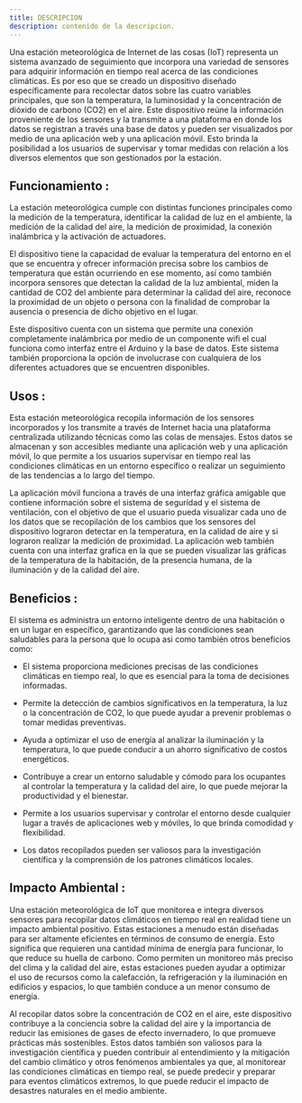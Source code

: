 ```yaml
---
title: DESCRIPCION
description: contenido de la descripcion. 
---
```


Una estación meteorológica de Internet de las cosas (IoT) representa un sistema avanzado de seguimiento que incorpora una variedad de sensores para adquirir información en tiempo real acerca de las condiciones climáticas. Es por eso que se creado un dispositivo diseñado específicamente para recolectar datos sobre las cuatro variables principales, que son la temperatura, la luminosidad y la concentración de dióxido de carbono (CO2) en el aire. Este dispositivo reúne la información proveniente de los sensores y la transmite a una plataforma en donde los datos se registran a través una base de datos y pueden ser visualizados por medio de una aplicación web y una aplicación móvil. Esto brinda la posibilidad a los usuarios de supervisar y tomar medidas con relación a los diversos elementos que son gestionados por la estación.


## Funcionamiento : 

La estación meteorológica cumple con distintas funciones principales como la medición de la temperatura, identificar la calidad de luz en el ambiente, la medición de la calidad del aire, la medición de proximidad, la conexión inalámbrica y la activación de actuadores. 

El dispositivo tiene la capacidad de evaluar la temperatura del entorno en el que se encuentra y ofrecer información precisa sobre los cambios de temperatura que están ocurriendo en ese momento, así como también incorpora sensores que detectan la calidad de la luz ambiental, miden la cantidad de CO2 del ambiente para determinar la calidad del aire, reconoce la proximidad de un objeto o persona con la finalidad de comprobar la ausencia o presencia de dicho objetivo en el lugar. 

Este dispositivo cuenta con un sistema que permite una conexión completamente inalámbrica por medio de un componente wifi el cual funciona como interfaz entre el Arduino y la base de datos. Este sistema también proporciona la opción de involucrase con cualquiera de los diferentes actuadores que se encuentren disponibles.  


## Usos :

Esta estación meteorológica recopila información de los sensores incorporados y los transmite a través de Internet hacia una plataforma centralizada utilizando técnicas como las colas de mensajes. Estos datos se almacenan y son accesibles mediante una aplicación web y una aplicación móvil, lo que permite a los usuarios supervisar en tiempo real las condiciones climáticas en un entorno específico o realizar un seguimiento de las tendencias a lo largo del tiempo.

La aplicación móvil funciona a través de una interfaz gráfica amigable que contiene información sobre el sistema de seguridad y el sistema de ventilación, con el objetivo de que el usuario pueda visualizar cada uno de los datos que se recopilación de los cambios que los sensores del dispositivo lograron detectar en la temperatura, en la calidad de aire y si lograron realizar la medición de proximidad. La aplicación web también cuenta con una interfaz grafica en la que se pueden visualizar las gráficas de la temperatura de la habitación, de la presencia humana, de la iluminación y de la calidad del aire. 

## Beneficios :

El sistema es administra un entorno inteligente dentro de una habitación o en un lugar en específico, garantizando que las condiciones sean saludables para la persona que lo ocupa asi como también otros beneficios como: 

- El sistema proporciona mediciones precisas de las condiciones climáticas en tiempo real, lo que es esencial para la toma de decisiones informadas.

- Permite la detección de cambios significativos en la temperatura, la luz o la concentración de CO2, lo que puede ayudar a prevenir problemas o tomar medidas preventivas.

- Ayuda a optimizar el uso de energía al analizar la iluminación y la temperatura, lo que puede conducir a un ahorro significativo de costos energéticos.

- Contribuye a crear un entorno saludable y cómodo para los ocupantes al controlar la temperatura y la calidad del aire, lo que puede mejorar la productividad y el bienestar.

- Permite a los usuarios supervisar y controlar el entorno desde cualquier lugar a través de aplicaciones web y móviles, lo que brinda comodidad y flexibilidad.

- Los datos recopilados pueden ser valiosos para la investigación científica y la comprensión de los patrones climáticos locales.


## Impacto Ambiental : 

Una estación meteorológica de IoT que monitorea e integra diversos sensores para recopilar datos climáticos en tiempo real en realidad tiene un impacto ambiental positivo. Estas estaciones a menudo están diseñadas para ser altamente eficientes en términos de consumo de energía. Esto significa que requieren una cantidad mínima de energía para funcionar, lo que reduce su huella de carbono. Como permiten un monitoreo más preciso del clima y la calidad del aire, estas estaciones pueden ayudar a optimizar el uso de recursos como la calefacción, la refrigeración y la iluminación en edificios y espacios, lo que también conduce a un menor consumo de energía. 

Al recopilar datos sobre la concentración de CO2 en el aire, este dispositivo contribuye a la conciencia sobre la calidad del aire y la importancia de reducir las emisiones de gases de efecto invernadero, lo que promueve prácticas más sostenibles. Estos datos también son valiosos para la investigación científica y pueden contribuir al entendimiento y la mitigación del cambio climático y otros fenómenos ambientales ya que, al monitorear las condiciones climáticas en tiempo real, se puede predecir y preparar para eventos climáticos extremos, lo que puede reducir el impacto de desastres naturales en el medio ambiente.
